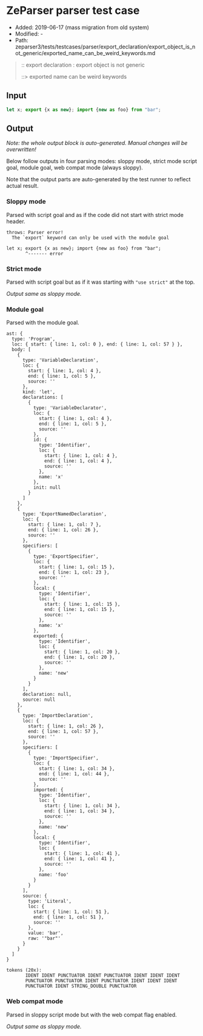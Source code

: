 # ZeParser parser test case

- Added: 2019-06-17 (mass migration from old system)
- Modified: -
- Path: zeparser3/tests/testcases/parser/export_declaration/export_object_is_not_generic/exported_name_can_be_weird_keywords.md

> :: export declaration : export object is not generic
>
> ::> exported name can be weird keywords

## Input

`````js
let x; export {x as new}; import {new as foo} from "bar";
`````

## Output

_Note: the whole output block is auto-generated. Manual changes will be overwritten!_

Below follow outputs in four parsing modes: sloppy mode, strict mode script goal, module goal, web compat mode (always sloppy).

Note that the output parts are auto-generated by the test runner to reflect actual result.

### Sloppy mode

Parsed with script goal and as if the code did not start with strict mode header.

`````
throws: Parser error!
  The `export` keyword can only be used with the module goal

let x; export {x as new}; import {new as foo} from "bar";
       ^------- error
`````

### Strict mode

Parsed with script goal but as if it was starting with `"use strict"` at the top.

_Output same as sloppy mode._

### Module goal

Parsed with the module goal.

`````
ast: {
  type: 'Program',
  loc: { start: { line: 1, col: 0 }, end: { line: 1, col: 57 } },
  body: [
    {
      type: 'VariableDeclaration',
      loc: {
        start: { line: 1, col: 4 },
        end: { line: 1, col: 5 },
        source: ''
      },
      kind: 'let',
      declarations: [
        {
          type: 'VariableDeclarator',
          loc: {
            start: { line: 1, col: 4 },
            end: { line: 1, col: 5 },
            source: ''
          },
          id: {
            type: 'Identifier',
            loc: {
              start: { line: 1, col: 4 },
              end: { line: 1, col: 4 },
              source: ''
            },
            name: 'x'
          },
          init: null
        }
      ]
    },
    {
      type: 'ExportNamedDeclaration',
      loc: {
        start: { line: 1, col: 7 },
        end: { line: 1, col: 26 },
        source: ''
      },
      specifiers: [
        {
          type: 'ExportSpecifier',
          loc: {
            start: { line: 1, col: 15 },
            end: { line: 1, col: 23 },
            source: ''
          },
          local: {
            type: 'Identifier',
            loc: {
              start: { line: 1, col: 15 },
              end: { line: 1, col: 15 },
              source: ''
            },
            name: 'x'
          },
          exported: {
            type: 'Identifier',
            loc: {
              start: { line: 1, col: 20 },
              end: { line: 1, col: 20 },
              source: ''
            },
            name: 'new'
          }
        }
      ],
      declaration: null,
      source: null
    },
    {
      type: 'ImportDeclaration',
      loc: {
        start: { line: 1, col: 26 },
        end: { line: 1, col: 57 },
        source: ''
      },
      specifiers: [
        {
          type: 'ImportSpecifier',
          loc: {
            start: { line: 1, col: 34 },
            end: { line: 1, col: 44 },
            source: ''
          },
          imported: {
            type: 'Identifier',
            loc: {
              start: { line: 1, col: 34 },
              end: { line: 1, col: 34 },
              source: ''
            },
            name: 'new'
          },
          local: {
            type: 'Identifier',
            loc: {
              start: { line: 1, col: 41 },
              end: { line: 1, col: 41 },
              source: ''
            },
            name: 'foo'
          }
        }
      ],
      source: {
        type: 'Literal',
        loc: {
          start: { line: 1, col: 51 },
          end: { line: 1, col: 51 },
          source: ''
        },
        value: 'bar',
        raw: '"bar"'
      }
    }
  ]
}

tokens (20x):
       IDENT IDENT PUNCTUATOR IDENT PUNCTUATOR IDENT IDENT IDENT
       PUNCTUATOR PUNCTUATOR IDENT PUNCTUATOR IDENT IDENT IDENT
       PUNCTUATOR IDENT STRING_DOUBLE PUNCTUATOR
`````


### Web compat mode

Parsed in sloppy script mode but with the web compat flag enabled.

_Output same as sloppy mode._

